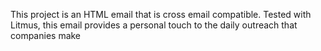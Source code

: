 This project is an HTML email that is cross email compatible. Tested with Litmus, this email provides a personal touch to the daily outreach that companies make
